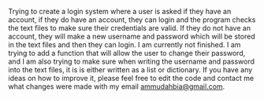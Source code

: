 Trying to create a login system where a user is asked if they have an account, if they do have an account, they can login and the program
checks the text files to make sure their credentials are valid. If they do not have an account, they will make a new username and password 
which will be stored in the text files and then they can login. I am currently not finished. I am trying to add a function that will allow
the user to change their password, and I am also trying to make sure when writing the username and password into the text files, it is
is either written as a list or dictionary. If you have any ideas on how to improve it, please feel free to edit the code and contact me
what changes were made with my email ammudahbia@gmail.com.
